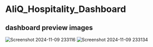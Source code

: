 # AliQ_Hospitality_Dashboard

## dashboard preview images

![Screenshot 2024-11-09 233116](https://github.com/user-attachments/assets/c8c3b54a-fa82-4df2-b511-11a3bdb0be64)
![Screenshot 2024-11-09 233134](https://github.com/user-attachments/assets/707061de-c241-460f-9323-016d52ea48f4)
